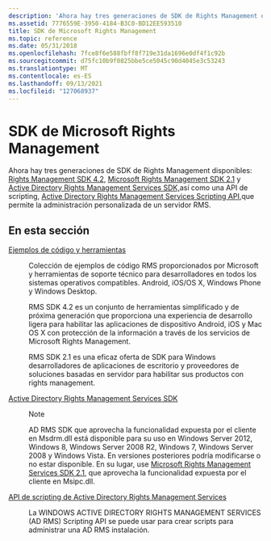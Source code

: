 ```yaml
---
description: 'Ahora hay tres generaciones de SDK de Rights Management disponibles: Rights Management SDK 4.2, Sdk de Microsoft Rights Management 2.1 y SDK de Active Directory Rights Management Services, así como una API de scripting, Active Directory Rights Management Services Scripting API, que permite la administración personalizada de un servidor RMS.'
ms.assetid: 7776559E-3950-4184-B3C0-BD12EE593510
title: SDK de Microsoft Rights Management
ms.topic: reference
ms.date: 05/31/2018
ms.openlocfilehash: 7fce8f6e588fbff8f719e31da1696e0df4f1c92b
ms.sourcegitcommit: d75fc10b9f0825bbe5ce5045c90d4045e3c53243
ms.translationtype: MT
ms.contentlocale: es-ES
ms.lasthandoff: 09/13/2021
ms.locfileid: "127068937"
---
```

# <a name="microsoft-rights-management-sdks"></a>SDK de Microsoft Rights Management

Ahora hay tres generaciones de SDK de Rights Management disponibles: [Rights Management SDK 4.2,](/previous-versions/windows/desktop/msipcthin2/active-directory-rights-management-services-multi-platform-thin-client-sdk-portal) [Microsoft Rights Management SDK 2.1](/previous-versions/windows/desktop/msipc/microsoft-information-protection-and-control-client-portal) y [Active Directory Rights Management Services SDK,](/previous-versions/windows/desktop/adrms_sdk/active-directory-rights-management-services-sdk-portal)así como una API de scripting, [Active Directory Rights Management Services Scripting API,](/previous-versions/windows/desktop/adrms_script/adrms-script-portal)que permite la administración personalizada de un servidor RMS.

## <a name="in-this-section"></a>En esta sección

<dl> <dt>

[Ejemplos de código y herramientas](rms-code-samples-and-tools.md)
</dt> <dd>

Colección de ejemplos de código RMS proporcionados por Microsoft y herramientas de soporte técnico para desarrolladores en todos los sistemas operativos compatibles. Android, iOS/OS X, Windows Phone y Windows Desktop.

</dd> <dd>

RMS SDK 4.2 es un conjunto de herramientas simplificado y de próxima generación que proporciona una experiencia de desarrollo ligera para habilitar las aplicaciones de dispositivo Android, iOS y Mac OS X con protección de la información a través de los servicios de Microsoft Rights Management.

</dd> <dd>

RMS SDK 2.1 es una eficaz oferta de SDK para Windows desarrolladores de aplicaciones de escritorio y proveedores de soluciones basadas en servidor para habilitar sus productos con rights management.

</dd> <dt>

[Active Directory Rights Management Services SDK](/previous-versions/windows/desktop/adrms_sdk/active-directory-rights-management-services-sdk-portal)
</dt> <dd>

> [!Note]  
> AD RMS SDK que aprovecha la funcionalidad expuesta por el cliente en Msdrm.dll está disponible para su uso en Windows Server 2012, Windows 8, Windows Server 2008 R2, Windows 7, Windows Server 2008 y Windows Vista. En versiones posteriores podría modificarse o no estar disponible. En su lugar, use [Microsoft Rights Management Services SDK 2.1](/previous-versions/windows/desktop/msipc/microsoft-information-protection-and-control-client-portal), que aprovecha la funcionalidad expuesta por el cliente en Msipc.dll.

 

</dd> <dt>

[API de scripting de Active Directory Rights Management Services](/previous-versions/windows/desktop/adrms_script/adrms-script-portal)
</dt> <dd>

La WINDOWS ACTIVE DIRECTORY RIGHTS MANAGEMENT SERVICES (AD RMS) Scripting API se puede usar para crear scripts para administrar una AD RMS instalación.

</dd> </dl>

 

 
